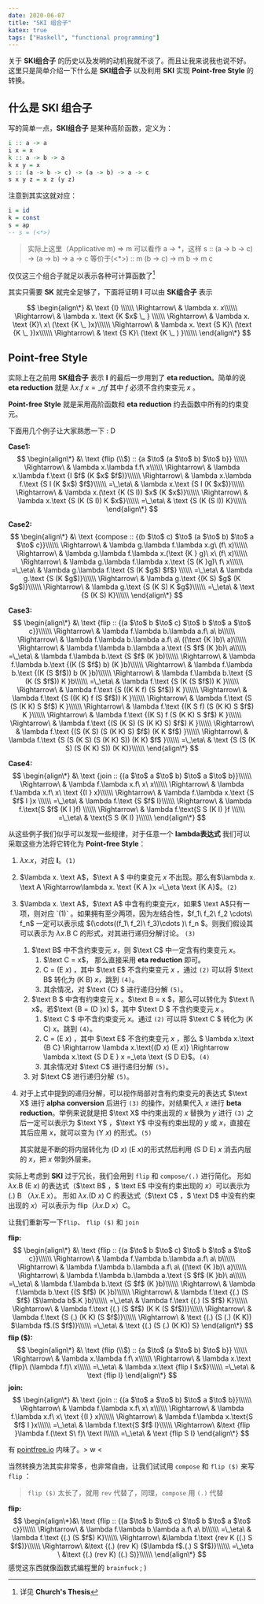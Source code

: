 ```yaml
---
date: 2020-06-07
title: "SKI 组合子"
katex: true
tags: ["Haskell", "functional programming"]
---
```


关于 **SKI组合子** 的历史以及发明的动机我就不谈了。而且让我来说我也说不好。这里只是简单介绍一下什么是 **SKI组合子** 以及利用  **SKI** 实现 **Point-free Style** 的转换。

## 什么是 SKI 组合子

写的简单一点，**SKI组合子** 是某种高阶函数，定义为：

```haskell
i :: a -> a
i x = x
k :: a -> b -> a
k x y = x
s :: (a -> b -> c) -> (a -> b) -> a -> c
s x y z = x z (y z)
```

注意到其实这就对应：

```haskell
i = id
k = const
s = ap
-- s = (<*>)
```

> 实际上这里（Applicative m) => m 可以看作 a -> \*，这样
> s :: (a -> b -> c) -> (a -> b) -> a -> c
> 等价于(<\*>) :: m (b -> c) -> m b -> m c

仅仅这三个组合子就足以表示各种可计算函数了[^1]

其实只需要 **SK** 就完全足够了，下面将证明 **I** 可以由 **SK组合子** 表示

$$
\begin{align\*}
&\  \text {I} \\\\\\
\Rightarrow\ & \lambda x. x\\\\\\
\Rightarrow\ & \lambda x. \text {K $x$ \_ } \\\\\\
\Rightarrow\ & \lambda x. \text {K}\ x\ (\text {K \_ }x)\\\\\\
\Rightarrow\ & \lambda x. \text {S K}\ (\text {K \_ })x\\\\\\
\Rightarrow\ &  \text {S K}\ (\text {K \_ ) }\\\\\\
\end{align\*}
$$

[^1]:详见 **Church's Thesis**
## Point-free Style

实际上在之前用 **SK组合子** 表示 **I** 的最后一步用到了 **eta reduction**。简单的说 **eta reduction** 就是 $\lambda x.f\ x =\_\eta f$ 其中 $f$ 必须不含约束变元 $x$ 。

**Point-free Style** 就是采用高阶函数和 **eta reduction** 约去函数中所有的约束变元。

下面用几个例子让大家熟悉一下 : D

**Case1:**
$$
\begin{align\*}
&\  \text {flip (\\$) :: {a $\to$ (a $\to$ b) $\to$ b}} \\\\\\
\Rightarrow\ & \lambda x.\lambda f.f\ x\\\\\\
\Rightarrow\ & \lambda x.\lambda f.\text {I $f$ (K $x$ $f$)}\\\\\\
\Rightarrow\ & \lambda x.\lambda f.\text {S I (K $x$) $f$}\\\\\\
=\_\eta\ & \lambda x.\text {S I (K $x$)}\\\\\\
\Rightarrow\ & \lambda x.(\text {K (S I)) $x$ (K $x$)}\\\\\\
\Rightarrow\ & \lambda x.\text {S (K (S I)) K $x$}\\\\\\
=\_\eta\ & \text {S (K (S I)) K}\\\\\\
\end{align\*}
$$

**Case2:**
$$
\begin{align\*}
&\  \text {compose :: {(b $\to$ c) $\to$ (a $\to$ b) $\to$ a $\to$ c}}\\\\\\
\Rightarrow\ & \lambda g.\lambda f.\lambda x.g\ (f\ x)\\\\\\
\Rightarrow\ & \lambda g.\lambda f.\lambda x.(\text {K } g)\ x\ (f\ x)\\\\\\
\Rightarrow\ & \lambda g.\lambda f.\lambda x.\text {S (K }g)\ f\ x\\\\\\
=\_\eta\ & \lambda g.\lambda f.\text {S (K $g$) $f$} \\\\\\
=\_\eta\ & \lambda g.\text {S (K $g$)}\\\\\\
\Rightarrow\ & \lambda g.\text {(K S) $g$ (K $g$)}\\\\\\
\Rightarrow\ & \lambda g.\text {S (K S) K $g$}\\\\\\
=\_\eta\ & \text {S (K S) K}\\\\\\
\end{align\*}
$$

**Case3:**
$$
\begin{align\*}
&\  \text {flip :: {(a $\to$ b $\to$ c) $\to$ b $\to$ a $\to$ c}}\\\\\\
\Rightarrow\ & \lambda f.\lambda b.\lambda a.f\ a\ b\\\\\\
\Rightarrow\ & \lambda f.\lambda b.\lambda a.f\ a\ ((\text {K }b)\ a)\\\\\\
\Rightarrow\ & \lambda f.\lambda b.\lambda a.\text {S $f$ (K }b)\ a\\\\\\
=\_\eta\ & \lambda f.\lambda b.\text {S $f$ (K }b)\\\\\\
\Rightarrow\ & \lambda f.\lambda b.\text {(K (S $f$) b) (K }b)\\\\\\
\Rightarrow\ & \lambda f.\lambda b.\text {(K (S $f$)) b (K }b)\\\\\\
\Rightarrow\ & \lambda f.\lambda b.\text {S (K (S $f$)) K }b\\\\\\
=\_\eta\ & \lambda f.\text {S (K (S $f$)) K }\\\\\\
\Rightarrow\ & \lambda f.\text {S ((K K f) (S $f$)) K }\\\\\\
\Rightarrow\ & \lambda f.\text {S ((K K) f (S $f$)) K }\\\\\\
\Rightarrow\ & \lambda f.\text {S (S (K K) S $f$) K }\\\\\\
\Rightarrow\ & \lambda f.\text {(K S f) (S (K K) S $f$) K }\\\\\\
\Rightarrow\ & \lambda f.\text {(K S) f (S (K K) S $f$) K }\\\\\\
\Rightarrow\ & \lambda f.\text {(S (K S) (S (K K) S) $f$) K }\\\\\\
\Rightarrow\ & \lambda f.\text {(S (K S) (S (K K) S) $f$) (K K $f$) }\\\\\\
\Rightarrow\ & \lambda f.\text {S (S (K S) (S (K K) S)) (K K) $f$ }\\\\\\
=\_\eta\ & \text {S (S (K S) (S (K K) S)) (K K)}\\\\\\
\end{align\*}
$$

**Case4:**
$$
\begin{align\*}
&\  \text {join :: {(a $\to$ a $\to$ b) $\to$ a $\to$ b}}\\\\\\
\Rightarrow\ & \lambda f.\lambda x.f\ x\ x\\\\\\
\Rightarrow\ & \lambda f.\lambda x.f\ x\ \text {(I } x)\\\\\\
\Rightarrow\ & \lambda f.\lambda x.\text {S $f$ I }x \\\\\\
=\_\eta\ & \lambda f.\text {S $f$ I}\\\\\\
\Rightarrow\ & \lambda f.\text{S $f$ (K I }f) \\\\\\
\Rightarrow\ & \lambda f.\text{S S (K I) }f \\\\\\
=\_\eta\ & \text{S S (K I) }\\\\\\
\end{align\*}
$$


从这些例子我们似乎可以发现一些规律，对于任意一个 **lambda表达式** 我们可以采取这些方法将它转化为 **Point-free Style**：

1. $\lambda x.x$，对应 **I**。`(1)`

2. $\lambda x. \text A$，$\text A $ 中约束变元 $x$ 不出现。那么有$\lambda x. \text A \Rightarrow\lambda x. \text {K A }x =\_\eta \text {K A}$。`(2)`

3. $\lambda x. \text A$，$\text A$ 中含有约束变元$x$，如果$ \text A$只有一项，则对应 `(1)` 。如果拥有至少两项，因为左结合性，$f\_1\ f\_2\ f\_2 \cdots\ f\_n$ 一定可以表示成 $(\cdots((f\_1\ f\_2)\ f\_3)\cdots )\ f\_n $。则我们假设其可以表示为 $ \lambda x.\text {B C}$ 的形式，对其进行递归分解讨论。 `(3)`

   1. $\text B$ 中不含约束变元 $x$，则 $\text C$ 中一定含有约束变元 $x$。
      1. $\text C = x$， 那么直接采用 **eta reduction** 即可。
      2. $\text {C = (E }x)$ ，其中 $\text E$ 不含约束变元 $x$ ，通过 `(2)` 可以将 $\text B$ 转化为 $\text {(K B) $x$}$，跳到 `(4)`。
      3. 其余情况，对 $\text {C} $ 进行递归分解 `(5)`。
   2. $\text B $ 中含有约束变元 $x$ 。$\text B = x $，那么可以转化为 $\text I\ x$。若$\text {B = (D }x) $，其中 $\text D $ 不含约束变元 $x$ 。
      1. $\text C $ 中不含约束变元 $x$。通过 `(2)` 可以将 $\text C $ 转化为 $\text {(K C) $x$}$。跳到 `(4)`。
      2. $\text {C = (E }x)$ ，其中 $\text E$ 不含约束变元 $x$ ，那么  $ \lambda x.\text {B C} \Rightarrow \lambda x.\text{(D $x$) (E $x$)} \Rightarrow \lambda x.\text {S D E } x =\_\eta \text {S D E}$。`(4)`
      3.  其余情况对 $\text C$ 进行递归分解 `(5)`。
   3. 对 $\text C$ 进行递归分解 `(5)`。

4. 对于上式中提到的递归分解，可以视作局部对含有约束变元的表达式 $\text X$ 进行 **alpha conversion** 后进行 `(3)` 的操作，对结果代入 $x$ 进行 **beta reduction**。举例来说就是把 $\text X$ 中约束出现的 $x$ 替换为 $y$ 进行 `(3)` 之后一定可以表示为 $\text Y$ ，$\text Y$ 中没有约束出现的 $y$ 或 $x$，直接在其后应用 $x$，就可以变为 $\text {(Y }x)$ 的形式。`(5)`

   其实就是不断的将内层转化为 $ \text{(D $x$) (E $x$)}$的形式然后利用 $\text {(S D E) }x$ 消去内层的 $x$，把 $x$ 带到外层来。

实际上考虑到 **SKI** 过于冗长，我们会用到 `flip` 和 `compose/(.)` 进行简化。
形如 $\lambda x.\text {B (E }x)$ 的表达式（$\text B$ ，$ \text E$ 中没有约束出现的 $x$）可以表示为 $\text{(.) B （$\lambda x$.E $x$）}$。
形如 $\lambda x.\text {(D $x$) C}$ 的表达式（$\text C$ ，$ \text D$ 中没有约束出现的 $x$）可以表示为 $\text{flip（$\lambda x$.D $x$）C}$。

让我们重新写一下`flip`、 `flip ($)` 和 `join`

**flip:**
$$
\begin{align\*}
&\  \text {flip :: {(a $\to$ b $\to$ c) $\to$ b $\to$ a $\to$ c}}\\\\\\
\Rightarrow\ & \lambda f.\lambda b.\lambda a.f\ a\ b\\\\\\
\Rightarrow\ & \lambda f.\lambda b.\lambda a.f\ a\ ((\text {K }b)\ a)\\\\\\
\Rightarrow\ & \lambda f.\lambda b.\lambda a.\text {S $f$ (K }b)\ a\\\\\\
=\_\eta\ & \lambda f.\lambda b.\text {S $f$ (K }b)\\\\\\
\Rightarrow\ & \lambda f.\lambda b.\text {(S $f$) (K }b)\\\\\\
\Rightarrow\ & \lambda f.\text {(.) (S $f$) ($\lambda b$.K }b)\\\\\\
=\_\eta\ & \lambda f.\text {(.) (S $f$) K}\\\\\\
\Rightarrow\ & \lambda f.\text {(.) (S $f$) (K K (S $f$))}\\\\\\
\Rightarrow\ & \lambda f.\text {S (.) (K K) (S $f$)}\\\\\\
\Rightarrow\ & \text {(.) (S (.) (K K)) $\lambda f$.(S $f$)}\\\\\\
=\_\eta\ & \text {(.) (S (.) (K K)) S}
\end{align\*}
$$
**flip ($):**
$$
\begin{align\*}
&\  \text {flip (\\$) :: {a $\to$ (a $\to$ b) $\to$ b}} \\\\\\
\Rightarrow\ & \lambda x.\lambda f.f\ x\\\\\\
\Rightarrow\ & \lambda x.\text {flip}\ (\lambda f.f)\ x\\\\\\
=\_\eta\ & \lambda x.\text {flip I $x$}\\\\\\
=\_\eta\ & \text {flip I}
\end{align\*}
$$
**join:**
$$
\begin{align\*}
&\  \text {join :: {(a $\to$ a $\to$ b) $\to$ a $\to$ b}}\\\\\\
\Rightarrow\ & \lambda f.\lambda x.f\ x\ x\\\\\\
\Rightarrow\ & \lambda f.\lambda x.f\ x\ \text {(I } x)\\\\\\
\Rightarrow\ & \lambda f.\lambda x.\text{S $f$ I }x\\\\\\
=\_\eta\ & \lambda f.\text{S $f$ I}\\\\\\
\Rightarrow\ &\text {flip }\lambda f.(\text S\ f)\ \text I\\\\\\
=\_\eta\ & \text {flip S I}
\end{align\*}
$$

有 [pointfree.io](pointfree.io) 内味了。> w <

当然转换方法其实非常多，也非常自由，让我们试试用 `compose` 和 `flip ($)` 来写 `flip` ：

> `flip ($)` 太长了，就用 `rev` 代替了，同理，`compose` 用 `(.)` 代替

**flip:**
$$
\begin{align\*}&\  \text {flip :: {(a $\to$ b $\to$ c) $\to$ b $\to$ a $\to$ c}}\\\\\\
\Rightarrow\ & \lambda f.\lambda b.\lambda a.f\ a\ b\\\\\\
=\_\eta\ & \lambda f.\text {(.) (S $f$) K}\\\\\\
\Rightarrow\ &\lambda f.\text {rev K ((.) S $f$)}\\\\\\
\Rightarrow\ &\text {(.) (rev K) ($\lambda f$.(.) S $f$)}\\\\\\
=\_\eta \ &\text {(.) (rev K) ((.) S)}\\\\\\
\end{align\*}
$$
感觉这东西就像函数式编程里的 `brainfuck` ; )










